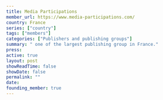 ```yaml
---
title: Media Participations
member_url: https://www.media-participations.com/
country: France
series: ["country"] 
tags: ["members"]
categories: ["Publishers and publishing groups"]
summary: " one of the largest publishing group in France."
press:
active: true
layout: post
showReadTime: false
showDate: false
permalink: ""
date: 
founding_member: true
---
```

